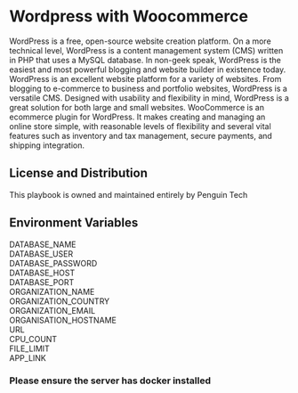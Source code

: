 # Wordpress with Woocommerce

WordPress is a free, open-source website creation platform. On a more technical level, WordPress is a content management system (CMS) written in PHP that uses a MySQL database. In non-geek speak, WordPress is the easiest and most powerful blogging and website builder in existence today.
WordPress is an excellent website platform for a variety of websites. From blogging to e-commerce to business and portfolio websites, WordPress is a versatile CMS. Designed with usability and flexibility in mind, WordPress is a great solution for both large and small websites.
WooCommerce is an ecommerce plugin for WordPress. It makes creating and managing an online store simple, with reasonable levels of flexibility and several vital features such as inventory and tax management, secure payments, and shipping integration.

## License and Distribution
This playbook is owned and maintained entirely by Penguin Tech 

## Environment Variables
DATABASE_NAME\
DATABASE_USER\
DATABASE_PASSWORD\
DATABASE_HOST\
DATABASE_PORT\
ORGANIZATION_NAME\
ORGANIZATION_COUNTRY\
ORGANIZATION_EMAIL\
ORGANISATION_HOSTNAME\
URL\
CPU_COUNT\
FILE_LIMIT\
APP_LINK

### Please ensure the server has docker installed